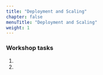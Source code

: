 ```yaml
---
title: "Deployment and Scaling"
chapter: false
menuTitle: "Deployment and Scaling"
weight: 1
---
```



### Workshop tasks

1. 

2. 